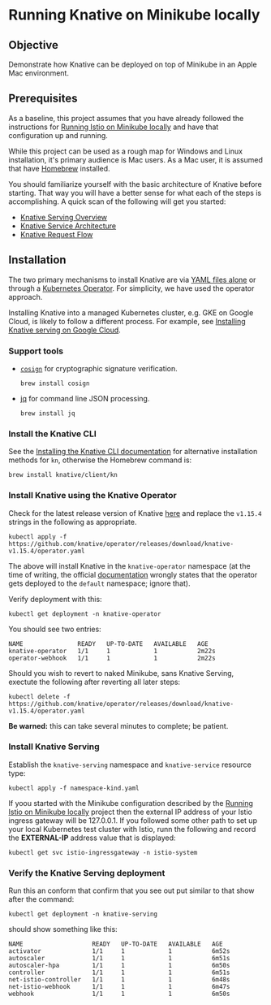 # Running Knative on Minikube locally

## Objective

Demonstrate how Knative can be deployed on top of Minikube in an Apple Mac environment.

## Prerequisites

As a baseline, this project assumes that you have already followed the instructions for 
[Running Istio on Minikube locally](https://github.com/mikebway/k8s-istio-poc) and have that configuration up and
running.

While this project can be used as a rough map for Windows and Linux installation, it's primary audience is 
Mac users. As a Mac user, it is assumed that have [Homebrew](https://brew.sh/) installed.

You should familiarize yourself with the basic architecture of Knative before starting. That way you will have a
better sense for what each of the steps is accomplishing. A quick scan of the following will get you started:

* [Knative Serving Overview](https://knative.dev/docs/serving/)
* [Knative Service Architecture](https://knative.dev/docs/serving/architecture/)
* [Knative Request Flow](https://knative.dev/docs/serving/request-flow/)

## Installation

The two primary mechanisms to install Knative are via [YAML files alone](https://knative.dev/docs/install/yaml-install/) 
or through a [Kubernetes Operator](https://knative.dev/docs/install/operator/knative-with-operators/). For simplicity,
we have used the operator approach. 

Installing Knative into a managed Kubernetes cluster, e.g. GKE on Google Cloud, is likely to follow a different process.
For example, see [Installing Knative serving on Google Cloud](https://cloud.google.com/kubernetes-engine/enterprise/knative-serving/docs/install/on-gcp).

### Support tools

* [`cosign`](https://docs.sigstore.dev/cosign/system_config/installation/) for cryptographic signature verification.
  ```shell
  brew install cosign
  ```
* [jq](https://jqlang.github.io/jq/download/) for command line JSON processing.
  ```shell
  brew install jq
  ```

### Install the Knative CLI

See the [Installing the Knative CLI documentation](https://knative.dev/docs/client/install-kn/) for alternative
installation methods for `kn`, otherwise the Homebrew command is: 

```shell
brew install knative/client/kn
```

### Install Knative using the Knative Operator

Check for the latest release version of Knative [here](https://github.com/knative/serving/releases) and replace the
`v1.15.4` strings in the following as appropriate.

```shell
kubectl apply -f https://github.com/knative/operator/releases/download/knative-v1.15.4/operator.yaml
```

The above will install Knative in the `knative-operator` namespace (at the time of writing, the official [documentation](https://knative.dev/docs/install/operator/knative-with-operators/#verify-your-knative-operator-installation)
wrongly states that the operator gets deployed to the `default` namespace; ignore that).

Verify deployment with this:

```shell
kubectl get deployment -n knative-operator
```

You should see two entries:

```text
NAME               READY   UP-TO-DATE   AVAILABLE   AGE
knative-operator   1/1     1            1           2m22s
operator-webhook   1/1     1            1           2m22s
```

Should you wish to revert to naked Minikube, sans Knative Serving, exectute the following after reverting all later
steps:

```shell
kubectl delete -f https://github.com/knative/operator/releases/download/knative-v1.15.4/operator.yaml
```

**Be warned:** this can take several minutes to complete; be patient.

### Install Knative Serving

Establish the `knative-serving` namespace and `knative-service` resource type:

```shell
kubectl apply -f namespace-kind.yaml
```

If yoou started with the Minikube configuration described by the [Running Istio on Minikube locally](https://github.com/mikebway/k8s-istio-poc)
project then the external IP address of your Istio ingress gateway will be 127.0.0.1. If you followed some other path 
to set up your local Kubernetes test cluster with Istio, runn the following and record the **EXTERNAL-IP** address
value that is displayed:

```shell
kubectl get svc istio-ingressgateway -n istio-system
```

### Verify the Knative Serving deployment

Run this an conform that confirm that you see out put similar to that show after the command:

```shell
kubectl get deployment -n knative-serving
```

should show something like this:

```text
NAME                   READY   UP-TO-DATE   AVAILABLE   AGE
activator              1/1     1            1           6m52s
autoscaler             1/1     1            1           6m51s
autoscaler-hpa         1/1     1            1           6m50s
controller             1/1     1            1           6m51s
net-istio-controller   1/1     1            1           6m48s
net-istio-webhook      1/1     1            1           6m47s
webhook                1/1     1            1           6m50s
```

